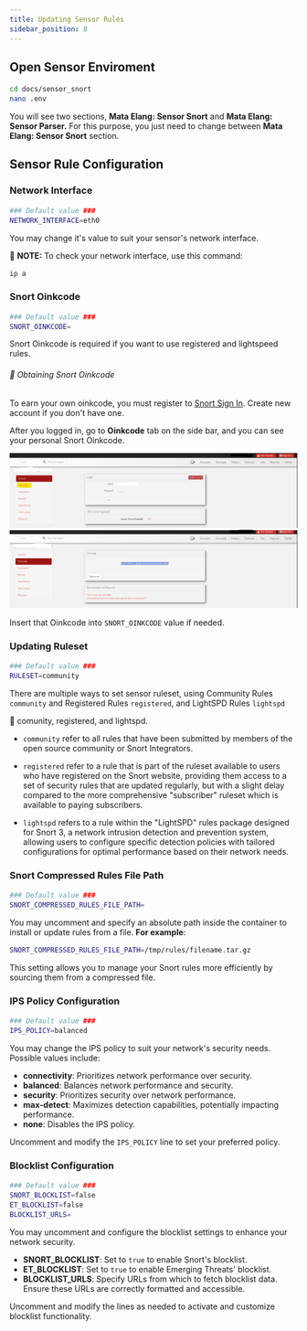 ```yaml
---
title: Updating Sensor Rules
sidebar_position: 8
---
```


## Open Sensor Enviroment

```bash
cd docs/sensor_snort
nano .env
```

You will see two sections, **Mata Elang: Sensor Snort** and **Mata Elang: Sensor Parser.** For this purpose, you just need to change between **Mata Elang: Sensor Snort** section.

## Sensor Rule Configuration

### Network Interface

```bash
### Default value ###
NETWORK_INTERFACE=eth0
```

You may change it's value to suit your sensor's network interface.

:key: **NOTE:** To check your network interface, use this command:

```bash
ip a
```

### Snort Oinkcode

```bash
### Default value ###
SNORT_OINKCODE=
```

Snort Oinkcode is required if you want to use registered and lightspeed rules.

###### :key: Obtaining Snort Oinkcode

To earn your own oinkcode, you must register to [Snort Sign In](https://snort.org/users/sign_up). Create new account if you don't have one.

After you logged in, go to **Oinkcode** tab on the side bar, and you can see your personal Snort Oinkcode.

![image](../static/uploads/4bd763a4922aeb4861fd5b0349baace3/image.png)
![image](../static/uploads/bc2da2026b206e8e32139d06f9f215bb/image.png)

Insert that Oinkcode into `SNORT_OINKCODE` value if needed.

### Updating Ruleset

```bash
### Default value ###
RULESET=community
```

There are multiple ways to set sensor ruleset, using Community Rules `community` and Registered Rules `registered`, and LightSPD Rules `lightspd`

:key: comunity, registered, and lightspd.

- `community` refer to all rules that have been submitted by members of the open source community or Snort Integrators.

- `registered` refer to a rule that is part of the ruleset available to users who have registered on the Snort website, providing them access to a set of security rules that are updated regularly, but with a slight delay compared to the more comprehensive "subscriber" ruleset which is available to paying subscribers.

- `lightspd` refers to a rule within the "LightSPD" rules package designed for Snort 3, a network intrusion detection and prevention system, allowing users to configure specific detection policies with tailored configurations for optimal performance based on their network needs.

### Snort Compressed Rules File Path

```bash
### Default value ###
SNORT_COMPRESSED_RULES_FILE_PATH=
```

You may uncomment and specify an absolute path inside the container to install or update rules from a file. **For example**:

```bash
SNORT_COMPRESSED_RULES_FILE_PATH=/tmp/rules/filename.tar.gz
```

This setting allows you to manage your Snort rules more efficiently by sourcing them from a compressed file.

### IPS Policy Configuration

```bash
### Default value ###
IPS_POLICY=balanced
```
You may change the IPS policy to suit your network's security needs. Possible values include:

- **connectivity**: Prioritizes network performance over security.
- **balanced**: Balances network performance and security.
- **security**: Prioritizes security over network performance.
- **max-detect**: Maximizes detection capabilities, potentially impacting performance.
- **none**: Disables the IPS policy.

Uncomment and modify the `IPS_POLICY` line to set your preferred policy.

### Blocklist Configuration

```bash
### Default value ###
SNORT_BLOCKLIST=false
ET_BLOCKLIST=false
BLOCKLIST_URLS=
```
You may uncomment and configure the blocklist settings to enhance your network security.

- **SNORT_BLOCKLIST**: Set to `true` to enable Snort's blocklist.
- **ET_BLOCKLIST**: Set to `true` to enable Emerging Threats' blocklist.
- **BLOCKLIST_URLS**: Specify URLs from which to fetch blocklist data. Ensure these URLs are correctly formatted and accessible.

Uncomment and modify the lines as needed to activate and customize blocklist functionality.
